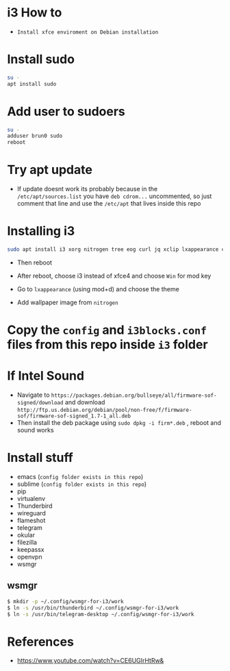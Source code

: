 # i3 How to

- `Install xfce enviroment on Debian installation`

# Install sudo

```bash
su -
apt install sudo
```

# Add user to sudoers

```bash
su -
adduser brun0 sudo
reboot
```

# Try apt update

- If update doesnt work its probably because in the `/etc/apt/sources.list` you have `deb cdrom...` uncommented, so just comment that line and use the `/etc/apt` that lives inside this repo

# Installing i3


```bash
sudo apt install i3 xorg nitrogen tree eog curl jq xclip lxappearance chromium git pulseaudio alsa-utils pavucontrol tmux pcmanfm
```

- Then reboot

- After reboot, choose i3 instead of xfce4 and choose `Win` for mod key

- Go to `lxappearance` (using mod+d) and choose the theme

- Add wallpaper image from `nitrogen`

# Copy the `config` and `i3blocks.conf` files from this repo inside `i3` folder

# If Intel Sound

- Navigate to `https://packages.debian.org/bullseye/all/firmware-sof-signed/download` and download `http://ftp.us.debian.org/debian/pool/non-free/f/firmware-sof/firmware-sof-signed_1.7-1_all.deb` 
- Then install the deb package using `sudo dpkg -i firm*.deb` , reboot and sound works

# Install stuff

- emacs (`config folder exists in this repo`)
- sublime (`config folder exists in this repo`)
- pip
- virtualenv
- Thunderbird
- wireguard
- flameshot
- telegram
- okular
- filezilla
- keepassx
- openvpn
- wsmgr

## wsmgr

``` bash
$ mkdir -p ~/.config/wsmgr-for-i3/work
$ ln -s /usr/bin/thunderbird ~/.config/wsmgr-for-i3/work
$ ln -s /usr/bin/telegram-desktop ~/.config/wsmgr-for-i3/work
```

# References

- https://www.youtube.com/watch?v=CE6UGIrHtRw&
